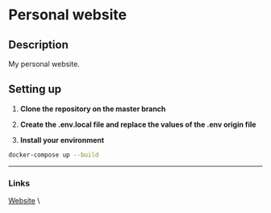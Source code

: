 # Personal website

## Description
My personal website.

## Setting up

1. **Clone the repository on the master branch**

2. **Create the .env.local file and replace the values of the .env origin file**

3. **Install your environment**
```bash
docker-compose up --build
```

--- --- ---

### Links
[Website](https://gaelpaquien.com/) \
